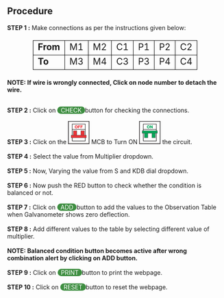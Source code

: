 ## Procedure<br>

**STEP 1 :** Make connections as per the instructions given below:  
          
<table style="margin-left: 60px;font-size: 21px;">
            <tr>
                <td style="border:1px solid black;"><b>From</b></td>
                <td style="border:1px solid black;">M1</td>
                <td style="border:1px solid black;">M2</td>
                <td style="border:1px solid black;">C1</td>
                <td style="border:1px solid black;">P1</td>
                <td style="border:1px solid black;">P2</td>
                <td style="border:1px solid black;">C2</td>
                
</tr>
<tr>
                <td style="border:1px solid black;"><b>To</b></td>
                <td style="border:1px solid black;">M3</td>
                <td style="border:1px solid black;">M4</td>
                <td style="border:1px solid black;">C3</td>
                <td style="border:1px solid black;">P3</td>
                <td style="border:1px solid black;">P4</td>
                <td style="border:1px solid black;">C4</td>
                
</tr>
</table> 

**NOTE: If wire is wrongly connected, Click on node number to detach the wire.**<br><br>

**STEP 2 :** Click on <span style="border-radius: 20px;
    background: #3e8e41;color: white;cursor: pointer;outline: none;">&nbsp; CHECK&nbsp; </span>button for checking the connections.  <br> <br>
**STEP 3 :** Click on the ![mcboff](images/mcb1.png)  MCB to Turn ON  ![mcbon](images/mcb2.png) the circuit.  <br><br>
**STEP 4 :** Select the value from Multiplier dropdown.  <br><br>
**STEP 5 :** Now, Varying the value from S and KDB dial dropdown. <br><br>
**STEP 6 :** Now push the RED button to check whether the condition is balanced or not. <br><br>
**STEP 7 :** Click on <span style="border-radius: 20px;background: #3e8e41;color: white;cursor: pointer;outline: none;">&nbsp; ADD&nbsp; </span> button to add the values to the Observation Table when Galvanometer shows zero deflection.  <br><br>
**STEP 8 :** Add different values to the table by selecting different value of multiplier. <br><br>
**NOTE: Balanced condition button becomes active after wrong combination alert by clicking on ADD button.** <br><br>
**STEP 9 :** Click on  <span style="border-radius: 20px;
    background: #3e8e41;color: white;cursor: pointer;outline: none;"> &nbsp; PRINT&nbsp; </span> button to print the webpage.  <br><br>
**STEP 10 :** Click on  <span style="border-radius: 20px;
    background: #3e8e41;color: white;cursor: pointer;outline: none;"> &nbsp; RESET&nbsp; </span> button to reset the webpage.  <br><br>  

 
